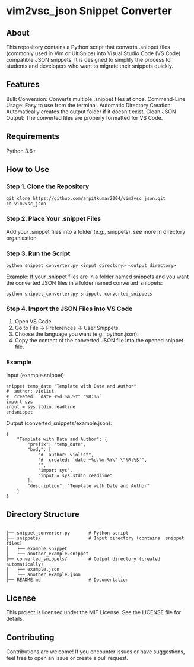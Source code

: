 # vim2vsc_json Snippet Converter
## About

This repository contains a Python script that converts .snippet files (commonly used in Vim or UltiSnips) into Visual Studio Code (VS Code) compatible JSON snippets. It is designed to simplify the process for students and developers who want to migrate their snippets quickly.

## Features

Bulk Conversion: Converts multiple .snippet files at once.
Command-Line Usage: Easy to use from the terminal.
Automatic Directory Creation: Automatically creates the output folder if it doesn't exist.
Clean JSON Output: The converted files are properly formatted for VS Code.

## Requirements

Python 3.6+

## How to Use

### Step 1. Clone the Repository

    git clone https://github.com/arpitkumar2004/vim2vsc_json.git
    cd vim2vsc_json


### Step 2. Place Your .snippet Files

Add your .snippet files into a folder (e.g., snippets). see more in directory organisation

### Step 3. Run the Script

    python snippet_converter.py <input_directory> <output_directory>

Example: If your .snippet files are in a folder named snippets and you want the converted JSON files in a folder named converted_snippets:

    python snippet_converter.py snippets converted_snippets

### Step 4. Import the JSON Files into VS Code

1. Open VS Code.
2. Go to File -> Preferences -> User Snippets.
3. Choose the language you want (e.g., python.json).
4. Copy the content of the converted JSON file into the opened snippet file.

### Example

Input (example.snippet):

    snippet temp_date "Template with Date and Author"
    #  author: violist
    #  created: `date +%d.%m.%Y" "%R:%S`
    import sys
    input = sys.stdin.readline
    endsnippet

Output (converted_snippets/example.json):

    {
        "Template with Date and Author": {
            "prefix": "temp_date",
            "body": [
                "#  author: violist",
                "#  created: `date +%d.%m.%Y\" \"%R:%S`",
                "",
                "import sys",
                "input = sys.stdin.readline"
            ],
            "description": "Template with Date and Author"
        }
    }

## Directory Structure

    .
    ├── snippet_converter.py       # Python script
    ├── snippets/                  # Input directory (contains .snippet files)
    │   ├── example.snippet
    │   └── another_example.snippet
    ├── converted_snippets/        # Output directory (created automatically)
    │   ├── example.json
    │   └── another_example.json
    ├── README.md                  # Documentation

## License

This project is licensed under the MIT License. See the LICENSE file for details.

## Contributing

Contributions are welcome! If you encounter issues or have suggestions, feel free to open an issue or create a pull request.
